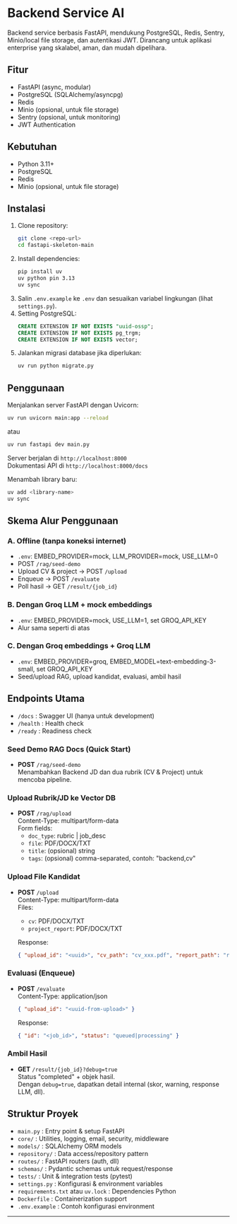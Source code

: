 # Backend Service AI

Backend service berbasis FastAPI, mendukung PostgreSQL, Redis, Sentry, Minio/local file storage, dan autentikasi JWT. Dirancang untuk aplikasi enterprise yang skalabel, aman, dan mudah dipelihara.

## Fitur

- FastAPI (async, modular)
- PostgreSQL (SQLAlchemy/asyncpg)
- Redis
- Minio (opsional, untuk file storage)
- Sentry (opsional, untuk monitoring)
- JWT Authentication

## Kebutuhan

- Python 3.11+
- PostgreSQL
- Redis
- Minio (opsional, untuk file storage)

## Instalasi

1. Clone repository:
   ```bash
   git clone <repo-url>
   cd fastapi-skeleton-main
   ```
2. Install dependencies:
   ```bash
   pip install uv
   uv python pin 3.13
   uv sync
   ```
3. Salin `.env.example` ke `.env` dan sesuaikan variabel lingkungan (lihat `settings.py`).
4. Setting PostgreSQL:
   ```sql
   CREATE EXTENSION IF NOT EXISTS "uuid-ossp";
   CREATE EXTENSION IF NOT EXISTS pg_trgm;
   CREATE EXTENSION IF NOT EXISTS vector;
   ```
5. Jalankan migrasi database jika diperlukan:
   ```bash
   uv run python migrate.py
   ```

## Penggunaan

Menjalankan server FastAPI dengan Uvicorn:

```bash
uv run uvicorn main:app --reload
```
atau
```bash
uv run fastapi dev main.py
```

Server berjalan di `http://localhost:8000`  
Dokumentasi API di `http://localhost:8000/docs`

Menambah library baru:
```bash
uv add <library-name>
uv sync
```

## Skema Alur Penggunaan

### A. Offline (tanpa koneksi internet)
- `.env`: EMBED_PROVIDER=mock, LLM_PROVIDER=mock, USE_LLM=0
- POST `/rag/seed-demo`
- Upload CV & project → POST `/upload`
- Enqueue → POST `/evaluate`
- Poll hasil → GET `/result/{job_id}`

### B. Dengan Groq LLM + mock embeddings
- `.env`: EMBED_PROVIDER=mock, USE_LLM=1, set GROQ_API_KEY
- Alur sama seperti di atas

### C. Dengan Groq embeddings + Groq LLM
- `.env`: EMBED_PROVIDER=groq, EMBED_MODEL=text-embedding-3-small, set GROQ_API_KEY
- Seed/upload RAG, upload kandidat, evaluasi, ambil hasil

## Endpoints Utama

- `/docs` : Swagger UI (hanya untuk development)
- `/health` : Health check
- `/ready` : Readiness check

### Seed Demo RAG Docs (Quick Start)
- **POST** `/rag/seed-demo`  
  Menambahkan Backend JD dan dua rubrik (CV & Project) untuk mencoba pipeline.

### Upload Rubrik/JD ke Vector DB
- **POST** `/rag/upload`  
  Content-Type: multipart/form-data  
  Form fields:
    - `doc_type`: rubric | job_desc
    - `file`: PDF/DOCX/TXT
    - `title`: (opsional) string
    - `tags`: (opsional) comma-separated, contoh: "backend,cv"

### Upload File Kandidat
- **POST** `/upload`  
  Content-Type: multipart/form-data  
  Files:
    - `cv`: PDF/DOCX/TXT
    - `project_report`: PDF/DOCX/TXT

  Response:
  ```json
  { "upload_id": "<uuid>", "cv_path": "cv_xxx.pdf", "report_path": "report_xxx.pdf" }
  ```

### Evaluasi (Enqueue)
- **POST** `/evaluate`  
  Content-Type: application/json  
  ```json
  { "upload_id": "<uuid-from-upload>" }
  ```
  Response:
  ```json
  { "id": "<job_id>", "status": "queued|processing" }
  ```

### Ambil Hasil
- **GET** `/result/{job_id}?debug=true`  
  Status "completed" + objek hasil.  
  Dengan `debug=true`, dapatkan detail internal (skor, warning, response LLM, dll).

## Struktur Proyek

- `main.py` : Entry point & setup FastAPI
- `core/` : Utilities, logging, email, security, middleware
- `models/` : SQLAlchemy ORM models
- `repository/` : Data access/repository pattern
- `routes/` : FastAPI routers (auth, dll)
- `schemas/` : Pydantic schemas untuk request/response
- `tests/` : Unit & integration tests (pytest)
- `settings.py` : Konfigurasi & environment variables
- `requirements.txt` atau `uv.lock` : Dependencies Python
- `Dockerfile` : Containerization support
- `.env.example` : Contoh konfigurasi environment

---
